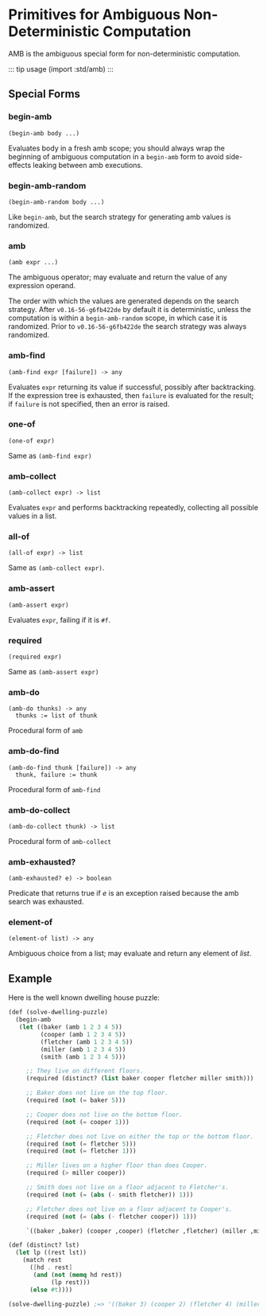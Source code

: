 # Primitives for Ambiguous Non-Deterministic Computation

AMB is the ambiguous special form for non-deterministic computation.

::: tip usage
(import :std/amb)
:::

## Special Forms

### begin-amb
```
(begin-amb body ...)
```

Evaluates body in a fresh amb scope; you should always wrap the beginning of ambiguous computation
in a `begin-amb` form to avoid side-effects leaking between amb executions.

### begin-amb-random
```
(begin-amb-random body ...)
```

Like `begin-amb`, but the search strategy for generating amb values is randomized.

### amb
```
(amb expr ...)
```

The ambiguous operator; may evaluate and return the value of any expression operand.

The order with which the values are generated depends on the search strategy.
After `v0.16-56-g6fb422de` by default it is deterministic, unless the computation is within
a `begin-amb-random` scope, in which case it is randomized.
Prior to `v0.16-56-g6fb422de` the search strategy was always randomized.

### amb-find
```
(amb-find expr [failure]) -> any
```

Evaluates `expr` returning its value if successful, possibly after backtracking.
If the expression tree is exhausted, then `failure` is evaluated for the result;
if `failure` is not specified, then an error is raised.

### one-of
```
(one-of expr)
```

Same as `(amb-find expr)`

### amb-collect
```
(amb-collect expr) -> list
```

Evaluates `expr` and performs backtracking repeatedly, collecting all possible
values in a list.

### all-of
```
(all-of expr) -> list
```

Same as `(amb-collect expr)`.

### amb-assert
```
(amb-assert expr)
```

Evaluates `expr`, failing if it is `#f`.

### required
```
(required expr)
```

Same as `(amb-assert expr)`

### amb-do
```
(amb-do thunks) -> any
  thunks := list of thunk
```

Procedural form of `amb`

### amb-do-find
```
(amb-do-find thunk [failure]) -> any
  thunk, failure := thunk
```

Procedural form of `amb-find`

### amb-do-collect
```
(amb-do-collect thunk) -> list
```

Procedural form of `amb-collect`


### amb-exhausted?
```
(amb-exhausted? e) -> boolean
```

Predicate that returns true if *e* is an exception raised because the amb search was exhausted.

### element-of
```
(element-of list) -> any
```

Ambiguous choice from a list; may evaluate and return any element of *list*.

## Example

Here is the well known dwelling house puzzle:

```scheme
(def (solve-dwelling-puzzle)
  (begin-amb
   (let ((baker (amb 1 2 3 4 5))
         (cooper (amb 1 2 3 4 5))
         (fletcher (amb 1 2 3 4 5))
         (miller (amb 1 2 3 4 5))
         (smith (amb 1 2 3 4 5)))

     ;; They live on different floors.
     (required (distinct? (list baker cooper fletcher miller smith)))

     ;; Baker does not live on the top floor.
     (required (not (= baker 5)))

     ;; Cooper does not live on the bottom floor.
     (required (not (= cooper 1)))

     ;; Fletcher does not live on either the top or the bottom floor.
     (required (not (= fletcher 5)))
     (required (not (= fletcher 1)))

     ;; Miller lives on a higher floor than does Cooper.
     (required (> miller cooper))

     ;; Smith does not live on a floor adjacent to Fletcher's.
     (required (not (= (abs (- smith fletcher)) 1)))

     ;; Fletcher does not live on a floor adjacent to Cooper's.
     (required (not (= (abs (- fletcher cooper)) 1)))

     `((baker ,baker) (cooper ,cooper) (fletcher ,fletcher) (miller ,miller) (smith ,smith)))))

(def (distinct? lst)
  (let lp ((rest lst))
    (match rest
      ([hd . rest]
       (and (not (memq hd rest))
            (lp rest)))
      (else #t))))

(solve-dwelling-puzzle) ;=> '((baker 3) (cooper 2) (fletcher 4) (miller 5) (smith 1))
```
